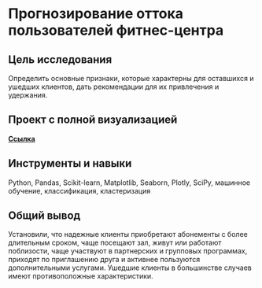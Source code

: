 # Прогнозирование оттока пользователей фитнес-центра

## Цель исследования
Определить основные признаки, которые характерны для оставшихся и ушедших клиентов, дать рекомендации для их привлечения и удержания.

## Проект с полной визуализацией
[**Ссылка**](https://drive.google.com/file/d/15ctqPG8oCfhlOjsUbOSoExY4Km65KIfD/view?usp=sharing)

## Инструменты и навыки
Python, Pandas, Scikit-learn, Matplotlib, Seaborn, Plotly, SciPy, машинное обучение, классификация, кластеризация

## Общий вывод
Установили, что надежные клиенты приобретают абонементы с более длительным сроком, чаще посещают зал, живут или работают поблизости, чаще участвуют в партнерских и групповых программах, приходят по приглашению друга и активнее пользуются дополнительными услугами. Ушедшие клиенты в большинстве случаев имеют противоположные характеристики. 


